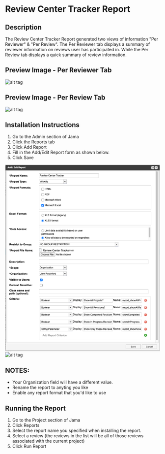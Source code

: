 # Review Center Tracker Report

## Description
The Review Center Tracker Report generated two views of information "Per Reviewer" & "Per Review". The Per Reviewer tab displays a summary of reviewer information on reviews user has participated in. While the Per Review tab displays a quick summary of review information.

## Preview Image - Per Reviewer Tab
![alt tag](https://github.com/jamasoftware-ps/Community-Reports/blob/master/Review%20Center%20Reports/Review%20Center%20Tracker/RCTracker_PerReviewer.png)

## Preview Image - Per Review Tab
![alt tag](https://github.com/jamasoftware-ps/Community-Reports/blob/master/Review%20Center%20Reports/Review%20Center%20Tracker/RCTracker_Reviews.png)

## Installation Instructions
1. Go to the Admin section of Jama
2. Click the Reports tab
3. Click Add Report
4. Fill in the Add/Edit Report form as shown below.
5. Click Save

![alt tag](https://github.com/jamasoftware-ps/Community-Reports/blob/master/Review%20Center%20Reports/Review%20Center%20Tracker/Report_config_part1.png)
![alt tag](https://github.com/jamasoftware-ps/Community-Reports/blob/master/Review%20Center%20Reports/Review%20Center%20Tracker/Report_config_part2.png)

## NOTES: 
- Your Organization field will have a different value.  
- Rename the report to anyting you like
- Enable any report format that you'd like to use

## Running the Report
1. Go to the Project section of Jama
2. Click Reports
3. Select the report name you specified when installing the report.
4. Select a review (the reviews in the list will be all of those reviews associated with the current project)
5. Click Run Report
